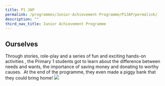 ```yaml
---
title: P1 JAP
permalink: /programmes/Junior-Achievement-Programme/P1JAP/permalink/
description: ""
third_nav_title: Junior Achievement Programme
---
```

## **Ourselves**
Through stories, role-play and a series of fun and exciting hands-on activities , the Primary 1 students got to learn about the difference between needs and wants, the importance of saving money and donating to worthy causes.  At the end of the programme, they even made a piggy bank that they could bring home!
![](/images/Programmes/2022/JAP/2022%20P1%20JAP.jpg)